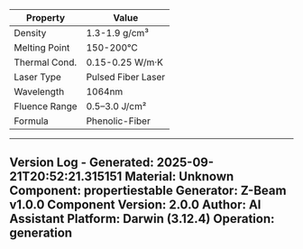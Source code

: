| Property | Value |
|----------|-------|
| Density | 1.3-1.9 g/cm³ |
| Melting Point | 150-200°C |
| Thermal Cond. | 0.15-0.25 W/m·K |
| Laser Type | Pulsed Fiber Laser |
| Wavelength | 1064nm |
| Fluence Range | 0.5–3.0 J/cm² |
| Formula | Phenolic-Fiber |


---
Version Log - Generated: 2025-09-21T20:52:21.315151
Material: Unknown
Component: propertiestable
Generator: Z-Beam v1.0.0
Component Version: 2.0.0
Author: AI Assistant
Platform: Darwin (3.12.4)
Operation: generation
---